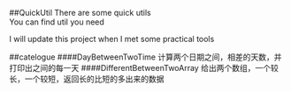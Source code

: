 ##QuickUtil
There are some quick utils <br>
You can find util you need

I will update this project when I met some practical tools 


##catelogue
####DayBetweenTwoTime
计算两个日期之间，相差的天数，并打印出之间的每一天
####DifferentBetweenTwoArray
给出两个数组，一个较长，一个较短，返回长的比短的多出来的数据





